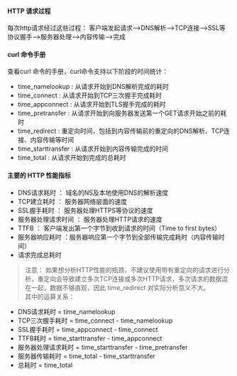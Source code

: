 #### HTTP 请求过程
每次http请求经过这些过程： 客户端发起请求-->DNS解析-->TCP连接-->SSL等协议握手-->服务器处理-->内容传输-->完成


#### curl 命令手册
查看curl 命令的手册，curl命令支持以下阶段的时间统计：
- time_namelookup : 从请求开始到DNS解析完成的耗时
- time_connect : 从请求开始到TCP三次握手完成耗时
- time_appconnect : 从请求开始到TLS握手完成的耗时
- time_pretransfer : 从请求开始到向服务器发送第一个GET请求开始之前的耗时
- time_redirect : 重定向时间，包括到内容传输前的重定向的DNS解析、TCP连接、内容传输等时间
- time_starttransfer : 从请求开始到内容传输完成的时间
- time_total : 从请求开始到完成的总耗时


#### 主要的 HTTP 性能指标
- DNS请求耗时 ： 域名的NS及本地使用DNS的解析速度
- TCP建立耗时 ： 服务器网络层面的速度
- SSL握手耗时 ： 服务器处理HTTPS等协议的速度
- 服务器处理请求时间 ： 服务器处理HTTP请求的速度
- TTFB ： 客户端发出第一个字节到收到请求的时间（Time to first bytes）
- 服务器响应耗时 ：服务器响应第一个字节到全部传输完成耗时（内容传输时间）
- 请求完成总耗时

> 注意： 如果想分析HTTP性能的瓶颈，不建议使用带有重定向的请求进行分析，重定向会导致建立多次TCP连接或多次HTTP请求，多次请求的数据混在一起，数据不够直观，因此 time_redirect 对实际分析意义不大。<br />其中的运算关系：

- DNS请求耗时 = time_namelookup
- TCP三次握手耗时 = time_connect - time_namelookup
- SSL握手耗时 = time_appconnect - time_connect
- TTFB耗时 = time_starttransfer - time_appconnect
- 服务器处理请求耗时 = time_starttransfer - time_pretransfer
- 服务器传输耗时 = time_total - time_starttransfer
- 总耗时 = time_total
